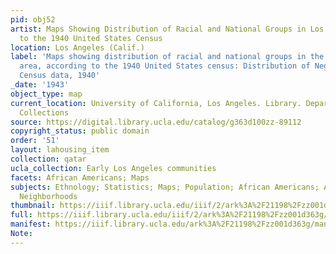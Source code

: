 ```yaml
---
pid: obj52
artist: Maps Showing Distribution of Racial and National Groups in Los Angeles, according
  to the 1940 United States Census
location: Los Angeles (Calif.)
label: 'Maps showing distribution of racial and national groups in the Los Angeles
  area, according to the 1940 United States census: Distribution of Negroes, U.S.
  Census data, 1940'
_date: '1943'
object_type: map
current_location: University of California, Los Angeles. Library. Department of Special
  Collections
source: https://digital.library.ucla.edu/catalog/g363d100zz-89112
copyright_status: public domain
order: '51'
layout: lahousing_item
collection: qatar
ucla_collection: Early Los Angeles communities
facets: African Americans; Maps
subjects: Ethnology; Statistics; Maps; Population; African Americans; African American
  Neighborhoods
thumbnail: https://iiif.library.ucla.edu/iiif/2/ark%3A%2F21198%2Fzz001d363g/full/250,/0/default.jpg
full: https://iiif.library.ucla.edu/iiif/2/ark%3A%2F21198%2Fzz001d363g/full/full/0/default.jpg
manifest: https://iiif.library.ucla.edu/ark%3A%2F21198%2Fzz001d363g/manifest
Note: 
---
```

